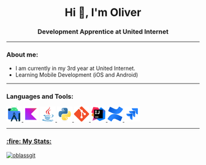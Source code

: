 <h1 align="center">Hi 👋, I'm Oliver</h1>
<h3 align="center">Development Apprentice at United Internet</h3>

---
### About me:
- I am currently in my 3rd year at United Internet.
- Learning Mobile Development (iOS and Android)

---

<h3 align="left">Languages and Tools:</h3>

<div>
  <a href="https://developer.android.com/studio" target="_blank" rel="noreferrer"><img src = "https://github.com/devicons/devicon/blob/master/icons/androidstudio/androidstudio-original.svg"   title="Android Studio" alt="Android Studio" width="40" height="40"/> </a>
  <a href="https://kotlinlang.org/" target="_blank" rel="noreferrer"><img src = "https://github.com/devicons/devicon/blob/master/icons/kotlin/kotlin-original.svg" title="Kotlin" alt="Kotlin" width="40" height="40"/></a>
  <a href="https://www.java.com/en/" target="_blank" rel="noreferrer"><img src = "https://github.com/devicons/devicon/blob/master/icons/java/java-original.svg" title="Java" alt="Java" width="40" height="40"/>
  <a href="https://www.python.org/" target="_blank" rel="noreferrer"><img src = "https://github.com/devicons/devicon/blob/master/icons/python/python-original.svg" title="Python" alt="Python" width="40" height="40"/>
  <a href="https://git-scm.com/" target="_blank" rel="noreferrer"><img src = "https://github.com/devicons/devicon/blob/master/icons/git/git-original.svg" title="Git" alt="Git" width="40" height="40"/>
  <a href="https://www.jetbrains.com/idea/" target="_blank" rel="noreferrer"><img src = "https://github.com/devicons/devicon/blob/master/icons/intellij/intellij-original.svg" title="IntelliJ" alt="IntelliJ" width="40" height="40"/>
  <a href="https://www.atlassian.com/software/confluence" target="_blank" rel="noreferrer"><img src = "https://github.com/devicons/devicon/blob/master/icons/confluence/confluence-original.svg" title="Confluence" width="40" height="40"/>
   <a href="https://www.atlassian.com/software/jira" target="_blank" rel="noreferrer"><img src = "https://github.com/devicons/devicon/blob/master/icons/jira/jira-original.svg" title="Confluence" width="40" height="40"/>
</div>

---

<h3 align="left">:fire: My Stats:</h3>


<p><img align="center" src="https://github-readme-stats.vercel.app/api/top-langs/?username=oblassgit&layout=compact&theme=dark" alt="oblassgit" /></p>
